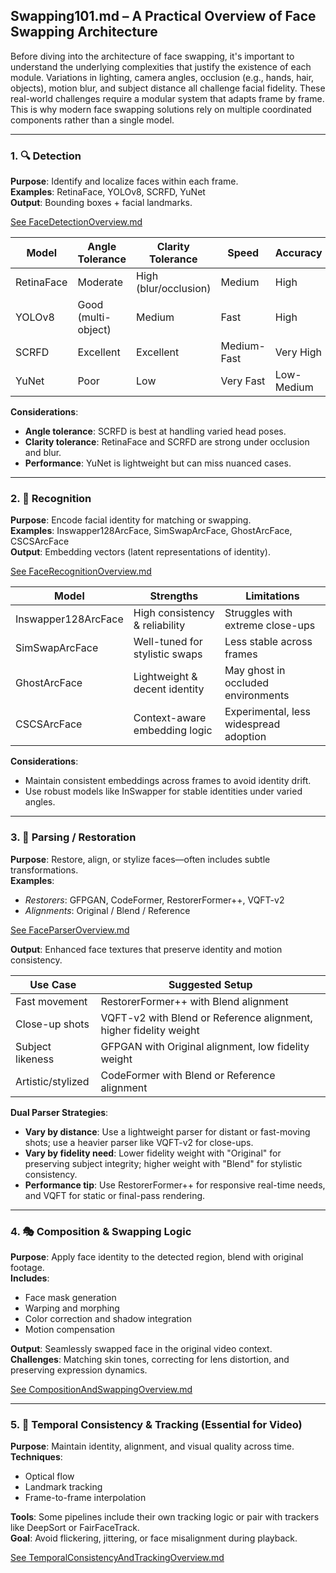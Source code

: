 ## Swapping101.md – A Practical Overview of Face Swapping Architecture

Before diving into the architecture of face swapping, it's important to understand the underlying complexities that justify the existence of each module. Variations in lighting, camera angles, occlusion (e.g., hands, hair, objects), motion blur, and subject distance all challenge facial fidelity. These real-world challenges require a modular system that adapts frame by frame. This is why modern face swapping solutions rely on multiple coordinated components rather than a single model.

---

### 1. 🔍 Detection  
**Purpose**: Identify and localize faces within each frame.  
**Examples**: RetinaFace, YOLOv8, SCRFD, YuNet  
**Output**: Bounding boxes + facial landmarks.

[See FaceDetectionOverview.md](./FaceDetectionOverview.md)

| Model     | Angle Tolerance      | Clarity Tolerance        | Speed       | Accuracy   |
|-----------|----------------------|---------------------------|-------------|------------|
| RetinaFace | Moderate            | High (blur/occlusion)     | Medium      | High       |
| YOLOv8     | Good (multi-object) | Medium                    | Fast        | High       |
| SCRFD      | Excellent           | Excellent                 | Medium-Fast | Very High  |
| YuNet      | Poor                | Low                       | Very Fast   | Low-Medium |

**Considerations**:
- **Angle tolerance**: SCRFD is best at handling varied head poses.
- **Clarity tolerance**: RetinaFace and SCRFD are strong under occlusion and blur.
- **Performance**: YuNet is lightweight but can miss nuanced cases.

---

### 2. 🧠 Recognition  
**Purpose**: Encode facial identity for matching or swapping.  
**Examples**: Inswapper128ArcFace, SimSwapArcFace, GhostArcFace, CSCSArcFace  
**Output**: Embedding vectors (latent representations of identity).

[See FaceRecognitionOverview.md](./FaceRecognitionOverview.md)

| Model             | Strengths                       | Limitations                           |
|------------------|----------------------------------|----------------------------------------|
| Inswapper128ArcFace | High consistency & reliability | Struggles with extreme close-ups       |
| SimSwapArcFace     | Well-tuned for stylistic swaps | Less stable across frames              |
| GhostArcFace       | Lightweight & decent identity  | May ghost in occluded environments     |
| CSCSArcFace        | Context-aware embedding logic  | Experimental, less widespread adoption |

**Considerations**:
- Maintain consistent embeddings across frames to avoid identity drift.
- Use robust models like InSwapper for stable identities under varied angles.

---

### 3. 🧬 Parsing / Restoration  
**Purpose**: Restore, align, or stylize faces—often includes subtle transformations.  
**Examples**:  
- *Restorers*: GFPGAN, CodeFormer, RestorerFormer++, VQFT-v2  
- *Alignments*: Original / Blend / Reference  

[See FaceParserOverview.md](./FaceParserOverview.md)

**Output**: Enhanced face textures that preserve identity and motion consistency.  

| Use Case           | Suggested Setup                                                                 |
|--------------------|----------------------------------------------------------------------------------|
| Fast movement      | RestorerFormer++ with Blend alignment                                           |
| Close-up shots     | VQFT-v2 with Blend or Reference alignment, higher fidelity weight               |
| Subject likeness   | GFPGAN with Original alignment, low fidelity weight                             |
| Artistic/stylized  | CodeFormer with Blend or Reference alignment                                    |

**Dual Parser Strategies**:
- **Vary by distance**: Use a lightweight parser for distant or fast-moving shots; use a heavier parser like VQFT-v2 for close-ups.
- **Vary by fidelity need**: Lower fidelity weight with "Original" for preserving subject integrity; higher weight with "Blend" for stylistic consistency.
- **Performance tip**: Use RestorerFormer++ for responsive real-time needs, and VQFT for static or final-pass rendering.

---

### 4. 🎭 Composition & Swapping Logic  
**Purpose**: Apply face identity to the detected region, blend with original footage.  
**Includes**:
- Face mask generation  
- Warping and morphing  
- Color correction and shadow integration  
- Motion compensation  

**Output**: Seamlessly swapped face in the original video context.  
**Challenges**: Matching skin tones, correcting for lens distortion, and preserving expression dynamics.

[See CompositionAndSwappingOverview.md](./CompositionAndSwappingOverview.md)

---

### 5. 🧭 Temporal Consistency & Tracking (Essential for Video)  
**Purpose**: Maintain identity, alignment, and visual quality across time.  
**Techniques**:
- Optical flow  
- Landmark tracking  
- Frame-to-frame interpolation  

**Tools**: Some pipelines include their own tracking logic or pair with trackers like DeepSort or FairFaceTrack.  
**Goal**: Avoid flickering, jittering, or face misalignment during playback.

[See TemporalConsistencyAndTrackingOverview.md](./TemporalConsistencyAndTrackingOverview.md)


